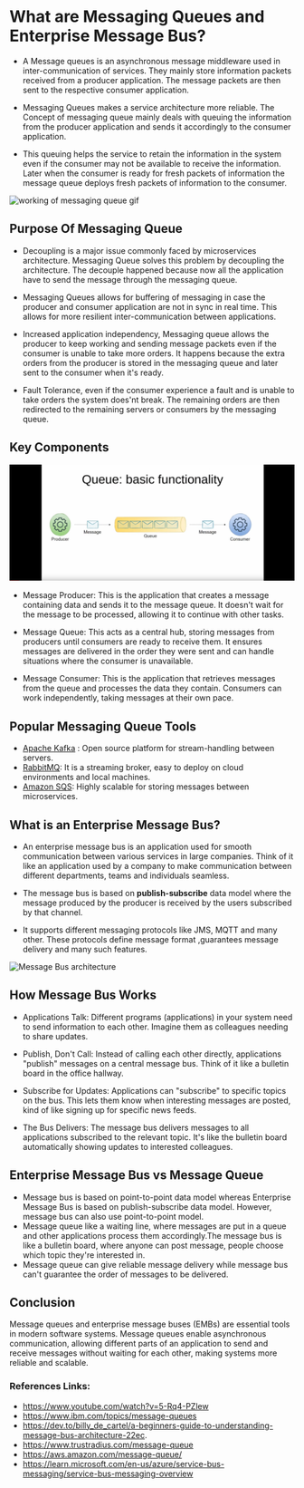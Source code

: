 # What are Messaging Queues and Enterprise Message Bus?

- A Message queues is an asynchronous message middleware used in inter-communication of services. They mainly store information packets received from a producer application. The message packets are then sent to the respective consumer application.

- Messaging Queues makes a service architecture more reliable. The Concept of messaging queue mainly deals with queuing the information from the producer application and sends it accordingly to the consumer application. 

- This queuing helps the service to retain the information in the system even if the consumer may not be available to receive the information. Later when the consumer is ready for fresh packets of information the message queue deploys fresh packets of information to the consumer.

![working of messaging queue gif](https://images.ctfassets.net/00voh0j35590/72Q5wiqTGZy9G0N5o1XS6Z/a8394865727347ea12333a5ac3b4f65e/comp_6.gif)

## Purpose Of Messaging Queue

- Decoupling is a major issue commonly faced by microservices architecture. Messaging Queue solves this problem by decoupling the architecture. The decouple happened because now all the application have to send the message through the messaging queue.

- Messaging Queues allows for buffering of messaging in case the producer and consumer application are not in sync in real time. This allows for more resilient inter-communication between applications.

- Increased application independency, Messaging queue allows the producer to keep working and sending message packets even if the consumer is unable to take more orders. It happens because the extra orders from the producer is stored in the messaging queue and later sent to the consumer when it's ready.

- Fault Tolerance, even if the consumer experience a fault and is unable to take orders the system does'nt break. The remaining orders are then redirected to the remaining servers or consumers by the messaging queue.

## Key Components

![messaging queue intro image](./message_queue_intro_image.png)

- Message Producer:  This is the application that creates a message containing data and sends it to the message queue. It doesn't wait for the message to be processed, allowing it to continue with other tasks.

- Message Queue:  This acts as a central hub, storing messages from producers until consumers are ready to receive them. It ensures messages are delivered in the order they were sent and can handle situations where the consumer is unavailable.

- Message Consumer:  This is the application that retrieves messages from the queue and processes the data they contain. Consumers can work independently, taking messages at their own pace.

## Popular Messaging Queue Tools

- [Apache Kafka](https://kafka.apache.org/) : Open source platform for stream-handling between servers.
- [RabbitMQ](https://www.rabbitmq.com/): It is a streaming broker, easy to deploy on cloud environments and local machines.
- [Amazon SQS](https://docs.aws.amazon.com/ja_jp/AWSJavaSDK/latest/javadoc/com/amazonaws/services/sqs/AmazonSQS.html): Highly scalable for storing messages between microservices.

## What is an Enterprise Message Bus?

- An enterprise message bus is an application used for smooth communication between various services in large companies. Think of it like an application used by a company to make communication between different departments, teams and individuals seamless.

- The message bus is based on **publish-subscribe** data model where the message produced by the producer is received by the users subscribed by that channel.

- It supports different messaging protocols like JMS, MQTT and many other. These protocols define message format ,guarantees message delivery and many such features.


![Message Bus architecture](https://miro.medium.com/v2/resize:fit:1400/1*LqxcIkwoQGiAhLc_XYyBfQ.png)

## How Message Bus Works

- Applications Talk: Different programs (applications) in your system need to send information to each other. Imagine them as colleagues needing to share updates.

- Publish, Don't Call: Instead of calling each other directly, applications "publish" messages on a central message bus. Think of it like a bulletin board in the office hallway.

- Subscribe for Updates: Applications can "subscribe" to specific topics on the bus. This lets them know when interesting messages are posted, kind of like signing up for specific news feeds.

- The Bus Delivers: The message bus delivers messages to all applications subscribed to the relevant topic. It's like the bulletin board automatically showing updates to interested colleagues.

## Enterprise Message Bus vs Message Queue

- Message bus is based on point-to-point data model whereas Enterprise Message Bus is based on publish-subscribe data model. However, message bus can also use point-to-point model.
- Message queue like a waiting line, where messages are put in a queue and other applications process them accordingly.The message bus is like a bulletin board, where anyone can post message, people choose which topic they're interested in.
- Message queue can give reliable message delivery while message bus can't guarantee the order of messages to be delivered.

## Conclusion

Message queues and enterprise message buses (EMBs) are essential tools in modern software systems. Message queues enable asynchronous communication, allowing different parts of an application to send and receive messages without waiting for each other, making systems more reliable and scalable.

### References Links:

- https://www.youtube.com/watch?v=5-Rq4-PZlew
- https://www.ibm.com/topics/message-queues
- https://dev.to/billy_de_cartel/a-beginners-guide-to-understanding-message-bus-architecture-22ec.
- https://www.trustradius.com/message-queue
- https://aws.amazon.com/message-queue/
- https://learn.microsoft.com/en-us/azure/service-bus-messaging/service-bus-messaging-overview
